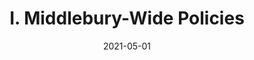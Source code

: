 ---
slug: "/pages/iii.-policies-for-the-language-schools/b.-academic-policies/b.3-general-policies"
date: "2021-05-01"
title: "I. Middlebury-Wide Policies"
---